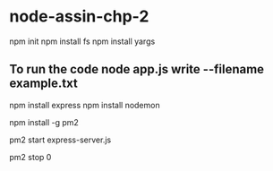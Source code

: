 # node-assin-chp-2

npm init
npm install fs
npm install yargs

To run the code
node app.js write --filename example.txt
-------------------------------------


npm install express
npm install nodemon

npm install -g pm2

pm2 start express-server.js

pm2 stop 0



